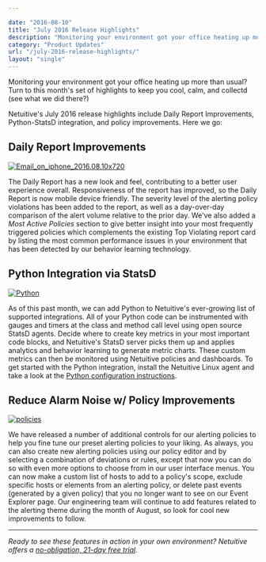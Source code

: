 ```yaml
---

date: "2016-08-10"
title: "July 2016 Release Highlights"
description: "Monitoring your environment got your office heating up more than usual? Turn to this month’s set of highlights to keep you cool, calm, and collectd"
category: "Product Updates"
url: "/july-2016-release-highlights/"
layout: "single"
---
```


Monitoring your environment got your office heating up more than usual? Turn to this month's set of highlights to keep you cool, calm, and collectd (see what we did there?)

Netuitive's July 2016 release highlights include Daily Report Improvements, Python-StatsD integration, and policy improvements. Here we go:

Daily Report Improvements
-------------------------

[![Email_on_iphone_2016.08.10x720](https://www.metricly.com/wp-content/uploads/2016/08/Email_on_iphone_2016.08.10x720.gif)](https://www.metricly.com/wp-content/uploads/2016/08/Email_on_iphone_2016.08.10x720.gif)

The Daily Report has a new look and feel, contributing to a better user experience overall. Responsiveness of the report has improved, so the Daily Report is now mobile device friendly. The severity level of the alerting policy violations has been added to the report, as well as a day-over-day comparison of the alert volume relative to the prior day. We've also added a *Most Active Policies* section to give better insight into your most frequently triggered policies which complements the existing Top Violating report card by listing the most common performance issues in your environment that has been detected by our behavior learning technology.

Python Integration via StatsD
-----------------------------

[![Python](https://www.metricly.com/wp-content/uploads/2016/07/imageedit_1_7254343722.png)](https://www.metricly.com/wp-content/uploads/2016/07/imageedit_1_7254343722.png)

As of this past month, we can add Python to Netuitive's ever-growing list of supported integrations. All of your Python code can be instrumented with gauges and timers at the class and method call level using open source StatsD agents. Decide where to create key metrics in your most important code blocks, and Netuitive's StatsD server picks them up and applies analytics and behavior learning to generate metric charts. These custom metrics can then be monitored using Netuitive policies and dashboards. To get started with the Python integration, install the Netuitive Linux agent and take a look at the [Python configuration instructions](https://help.netuitive.com/Content/Datasources/Netuitive/python.htm).

Reduce Alarm Noise w/ Policy Improvements
-----------------------------------------

[![policies](https://www.metricly.com/wp-content/uploads/2016/08/policies-1024x513.png)](https://www.metricly.com/wp-content/uploads/2016/08/policies.png)

We have released a number of additional controls for our alerting policies to help you fine tune our preset alerting policies to your liking. As always, you can also create new alerting policies using our policy editor and by selecting a combination of deviations or rules, except that now you can do so with even more options to choose from in our user interface menus. You can now make a custom list of hosts to add to a policy's scope, exclude specific hosts or elements from an alerting policy, or delete past events (generated by a given policy) that you no longer want to see on our Event Explorer page. Our engineering team will continue to add features related to the alerting theme during the month of August, so look for cool new improvements to follow.

* * * * *

*Ready to see these features in  action in your own environment? Netuitive offers a [no-obligation, 21-day free trial](https://www.metricly.com/signup).*
